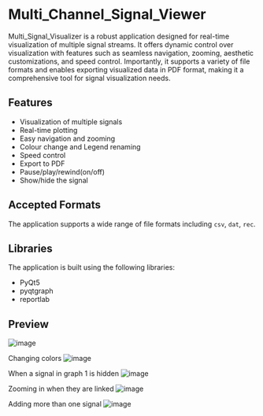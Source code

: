 # Multi_Channel_Signal_Viewer
Multi_Signal_Visualizer is a robust application designed for real-time visualization of multiple signal streams. It offers dynamic control over visualization with features such as seamless navigation, zooming, aesthetic customizations, and speed control. Importantly, it supports a variety of file formats and enables exporting visualized data in PDF format, making it a comprehensive tool for signal visualization needs.

## Features
- Visualization of multiple signals
- Real-time plotting
- Easy navigation and zooming
- Colour change and Legend renaming
- Speed control
- Export to PDF
- Pause/play/rewind(on/off)
- Show/hide the signal

## Accepted Formats
The application supports a wide range of file formats including `csv`, `dat`, `rec`.

## Libraries
The application is built using the following libraries:
- PyQt5
- pyqtgraph
- reportlab


## Preview
![image](https://github.com/sbme-tutorials/task1-signal-viewer-dsp_fall23_task1_team_5/assets/115111861/6ec2117b-b020-4ff1-82d5-77a9f985835b)


Changing colors
![image](https://github.com/sbme-tutorials/task1-signal-viewer-dsp_fall23_task1_team_5/assets/115111861/a7b688f6-3b4f-4394-8c01-0a76f92a09df)

When a signal in graph 1 is hidden
![image](https://github.com/sbme-tutorials/task1-signal-viewer-dsp_fall23_task1_team_5/assets/115111861/0dba0c58-8283-4533-8911-26febdb9222d)

Zooming in when they are linked
![image](https://github.com/sbme-tutorials/task1-signal-viewer-dsp_fall23_task1_team_5/assets/115111861/ab18e021-1a1f-4541-832d-a4cebcb24d05)

Adding more than one signal
![image](https://github.com/sbme-tutorials/task1-signal-viewer-dsp_fall23_task1_team_5/assets/115111861/c584f667-80bc-46bf-9231-87c9b7a5ea8b)


